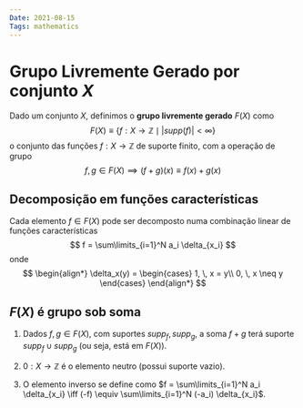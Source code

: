 ```yaml
---
Date: 2021-08-15
Tags: mathematics 
---
```

# Grupo Livremente Gerado por conjunto $X$
Dado um conjunto $X$, definimos o **grupo livremente gerado** $F(X)$ como
$$
F(X) \equiv \{f: X \to \mathbb{Z} \mid |supp(f)| < \infty\}
$$
o conjunto das funções $f: X \to \mathbb{Z}$ de suporte finito, com a operação de grupo 
$$
f, g \in F(X) \implies (f+g)(x) \equiv f(x) + g(x)
$$


## Decomposição em funções características
Cada elemento $f \in F(X)$ pode ser decomposto numa combinação linear de funções características
$$
f = \sum\limits_{i=1}^N a_i \delta_{x_i}
$$
onde 
$$
\begin{align*}
	\delta_x(y) = \begin{cases}
	 1, \, x = y\\
	0, \, x \neq y
	\end{cases}
\end{align*}
$$

## $F(X)$ é grupo sob soma
1. Dados $f, g \in F(X)$, com suportes $supp_f, supp_g$, a soma $f+g$ terá suporte $supp_f \cup supp_g$ (ou seja, está em $F(X)$). 

2. $0: X \to \mathbb{Z}$ é o elemento neutro (possui suporte vazio).

3. O elemento inverso se define como $f = \sum\limits_{i=1}^N a_i \delta_{x_i} \iff (-f) \equiv \sum\limits_{i=1}^N (-a_i) \delta_{x_i}$. 